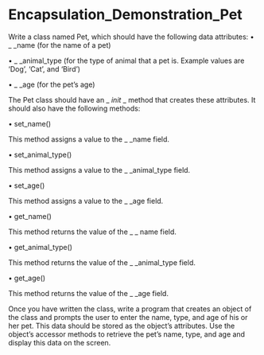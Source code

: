 # Encapsulation_Demonstration_Pet

Write a class named Pet, which should have the following data attributes:
• _ _name (for the name of a pet)

• _ _animal_type (for the type of animal that a pet is. Example values are ‘Dog’, ‘Cat’, and ‘Bird’)

• _ _age (for the pet’s age)

The Pet class should have an _ _init_ _ method that creates these attributes. It should also have the following methods:

• set_name()

This method assigns a value to the _ _name field.

• set_animal_type()

This method assigns a value to the _ _animal_type field.

• set_age()

This method assigns a value to the _ _age field.

• get_name()

This method returns the value of the _ _ name field.

• get_animal_type()

This method returns the value of the _ _animal_type field.

• get_age()

This method returns the value of the _ _age field.

Once you have written the class, write a program that creates an object of the class and prompts the user to enter the name, type, and age of his or her pet. This data
should be stored as the object’s attributes. Use the object’s accessor methods to retrieve the pet’s name, type, and age and display this data on the screen.
